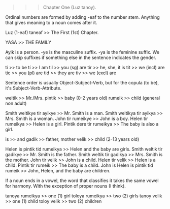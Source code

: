 
>>> Chapter One (Luz tanoy). 

Ordinal numbers are formed by adding -eaf to the number stem. Anything that gives meaning to a noun comes after it. 

Luz (1-eaf) taneaf >> The First (1st) Chapter. 

YASA >> THE FAMILY 

Ayik is a person.
-ye is the masculine suffix.
-ya is the feminine suffix.
We can skip suffixes if something else in the sentence indicates the gender. 

ti >> to be
tí >> I am
til >> you (sg) are
tir >> he, she, it is
tit >> we (incl) are
tic >> you (pl) are
tid >> they are
tiv >> we (excl) are

Sentence order is usually Object-Subject-Verb, but for the copula (to be), it's Subject-Verb-Attribute.  

weltik >> Mr./Mrs.
pintik >> baby (0-2 years old)
rumeik >> child (general non adult)

Smith weltikye tir ayikye >> Mr. Smith is a man. 
Smith weltikya tir ayikya >> Mrs. Smith is a woman. 
John tir rumeikye >> John is a boy. 
Helen tir rumeikya >> Helen is a girl. 
Pintik dere tir rumeikya >> The baby is also a girl. 

is >> and
gadik >> father, mother
velik >> child (2-13 years old)

Helen is pintik tid rumeikya >> Helen and the baby are girls. 
Smith weltik tir gadikye >> Mr. Smith is the father. 
Smith weltik tir gadikya >> Mrs. Smith is the mother. 
John tir velik >> John is a child. 
Helen tir velik >> Helen is a child. 
Pintik tir rumeik >> The baby is a child. 
John is Helen is pintik tid rumeik >> John, Helen, and the baby are children. 

If a noun ends in a vowel, the word that classifies it takes the same vowel for harmony. With the exception of proper nouns (I think).

tanoya rumeikya >> one (1) girl 
toloya rumeikya >> two (2) girls 
tanoy velik >> one (1) child 
toloy velik >> two (2) children 
